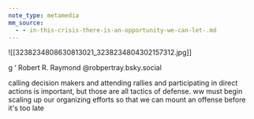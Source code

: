 ```yaml
---
note_type: metamedia
mm_source:
  - - in-this-crisis-there-is-an-opportunity-we-can-let-.md
---
```


![[3238234808630813021_3238234804302157312.jpg]]

g ‘ Robert R. Raymond
@robpertray.bsky.social

calling decision makers and
attending rallies and
participating in direct actions is
important, but those are all
tactics of defense. ww must
begin scaling up our organizing
efforts so that we can mount an
offense before it's too late

